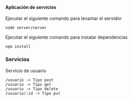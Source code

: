 #### Aplicación de servicios
Ejecutar el siguiente comando para levantar el servidor 
````
node server/server
````
Ejecutar el siguiente comando para instalar dependencias
```````
npm install
```````

### Servicios

Servicio de usuario
``````
/usuario -> Tipo post
/usuario -> Tipo get
/usuario -> Tipo delete
/usuario/:id -> Tipo put
``````